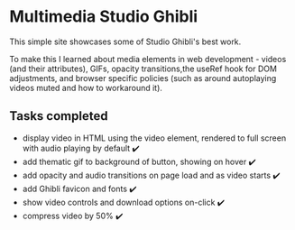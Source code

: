 # Multimedia Studio Ghibli

This simple site showcases some of Studio Ghibli's best work. 

To make this I learned about media elements in web development - videos (and their attributes), GIFs, opacity transitions,the useRef hook for DOM adjustments, and browser specific policies (such as around autoplaying videos muted and how to workaround it). 

## Tasks completed

- display video in HTML using the video element, rendered to full screen with audio playing by default ✔️
- add thematic gif to background of button, showing on hover ✔️
- add opacity and audio transitions on page load and as video starts ✔️
- add Ghibli favicon and fonts ✔️
- show video controls and download options on-click ✔️
- compress video by 50% ✔️